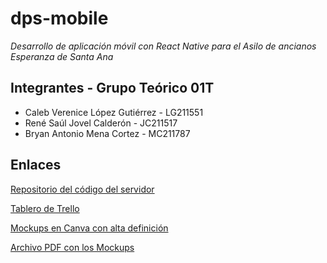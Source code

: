 # dps-mobile
*Desarrollo de aplicación móvil con React Native para el Asilo de ancianos Esperanza de Santa Ana*

## Integrantes - Grupo Teórico 01T
- Caleb Verenice López Gutiérrez - LG211551
- René Saúl Jovel Calderón - JC211517
- Bryan Antonio Mena Cortez - MC211787


## Enlaces
[Repositorio del código del servidor](https://github.com/saulcalderon/dps-backend)

[Tablero de Trello](https://trello.com/b/LXK9Zcj4/fase-1-proyecto-dps)

[Mockups en Canva con alta definición](https://www.canva.com/design/DAFvrF_6sUc/6aGD1ttdyafsuHReP1LxNw/view?utm_content=DAFvrF_6sUc&utm_campaign=designshare&utm_medium=link&utm_source=publishsharelink)

[Archivo PDF con los Mockups](https://drive.google.com/file/d/1UDCQxmaTwE8VRIQFNRBGqEPFV4AKZ9U7/view)

